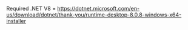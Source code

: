 Required .NET V8 = https://dotnet.microsoft.com/en-us/download/dotnet/thank-you/runtime-desktop-8.0.8-windows-x64-installer
